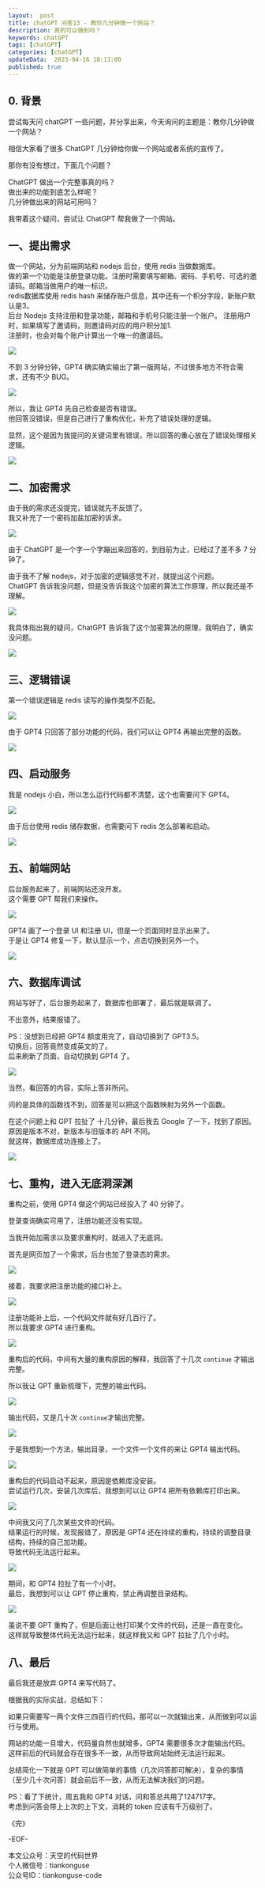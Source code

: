 ```yaml
---   
layout:  post  
title: chatGPT 问答13 - 教你几分钟做一个网站？   
description: 真的可以做到吗？ 
keywords: chatGPT  
tags: [chatGPT]  
categories: [chatGPT]  
updateData:  2023-04-16 18:13:00  
published: true  
---  
```



## 0. 背景  



尝试每天问 chatGPT 一些问题，并分享出来，今天询问的主题是：教你几分钟做一个网站？   


相信大家看了很多 ChatGPT 几分钟给你做一个网站或者系统的宣传了。  


那你有没有想过，下面几个问题？  


ChatGPT 做出一个完整事真的吗？  
做出来的功能到底怎么样呢？  
几分钟做出来的网站可用吗？  


我带着这个疑问，尝试让 ChatGPT 帮我做了一个网站。  


## 一、提出需求  


做一个网站，分为前端网站和 nodejs 后台，使用 redis 当做数据库。  
做的第一个功能是注册登录功能。注册时需要填写邮箱、密码、手机号、可选的邀请码。邮箱当做用户的唯一标识。  
redis数据库使用 redis hash 来储存账户信息，其中还有一个积分字段，新账户默认是3。  
后台 Nodejs 支持注册和登录功能，邮箱和手机号只能注册一个账户。
注册用户时，如果填写了邀请码，则邀请码对应的用户积分加1.  
注册时，也会对每个账户计算出一个唯一的邀请码。  


![](https://res2023.tiankonguse.com/images/2023/04/16/001.png)


不到 3 分钟分钟，GPT4 确实确实输出了第一版网站，不过很多地方不符合需求，还有不少 BUG。  


![](https://res2023.tiankonguse.com/images/2023/04/16/002.png)



所以，我让 GPT4 先自己检查是否有错误。  
他回答没错误，但是自己进行了重构优化，补充了错误处理的逻辑。  


显然，这个是因为我提问的关键词里有错误，所以回答的重心放在了错误处理相关逻辑。  


![](https://res2023.tiankonguse.com/images/2023/04/16/003.png)




## 二、加密需求       


由于我的需求还没提完，错误就先不反馈了。  
我又补充了一个密码加盐加密的诉求。  


![](https://res2023.tiankonguse.com/images/2023/04/16/004.png)  


由于 ChatGPT 是一个字一个字蹦出来回答的，到目前为止，已经过了差不多 7 分钟了。  



由于我不了解 nodejs，对于加密的逻辑感觉不对，就提出这个问题。  
ChatGPT 告诉我没问题，但是没告诉我这个加密的算法工作原理，所以我还是不理解。  

![](https://res2023.tiankonguse.com/images/2023/04/16/005.png)  


我具体指出我的疑问，ChatGPT 告诉我了这个加密算法的原理，我明白了，确实没问题。  


![](https://res2023.tiankonguse.com/images/2023/04/16/006.png)  


## 三、逻辑错误  


第一个错误逻辑是 redis 读写的操作类型不匹配。  


![](https://res2023.tiankonguse.com/images/2023/04/16/007.png)


由于 GPT4 只回答了部分功能的代码，我们可以让 GPT4 再输出完整的函数。  


![](https://res2023.tiankonguse.com/images/2023/04/16/008.png)


## 四、启动服务   


我是 nodejs 小白，所以怎么运行代码都不清楚，这个也需要问下 GPT4。  



![](https://res2023.tiankonguse.com/images/2023/04/16/009.png)


由于后台使用 redis 储存数据，也需要问下 redis 怎么部署和启动。  


![](https://res2023.tiankonguse.com/images/2023/04/16/010.png)


## 五、前端网站    


后台服务起来了，前端网站还没开发。  
这个需要 GPT 帮我们来操作。  


![](https://res2023.tiankonguse.com/images/2023/04/16/011.png)


GPT4 画了一个登录 UI 和注册 UI，但是一个页面同时显示出来了。  
于是让 GPT4 修复一下，默认显示一个，点击切换到另外一个。  

![](https://res2023.tiankonguse.com/images/2023/04/16/012.png)


## 六、数据库调试    


网站写好了，后台服务起来了，数据库也部署了，最后就是联调了。  


不出意外，结果报错了。  


PS：没想到已经把 GPT4 额度用完了，自动切换到了 GPT3.5。   
切换后，回答竟然变成英文的了。  
后来刷新了页面，自动切换到 GPT4 了。  


![](https://res2023.tiankonguse.com/images/2023/04/16/013.png)



当然，看回答的内容，实际上答非所问。  


问的是具体的函数找不到，回答是可以把这个函数映射为另外一个函数。  




在这个问题上和 GPT 拉扯了 十几分钟，最后我去 Google 了一下，找到了原因。  
原因是版本不对，新版本与旧版本的 API 不同。  
就这样，数据库成功连接上了。  


![](https://res2023.tiankonguse.com/images/2023/04/16/014.png)


## 七、重构，进入无底洞深渊  


重构之前，使用 GPT4 做这个网站已经投入了 40 分钟了。  


登录查询确实可用了，注册功能还没有实现。  


当我开始加需求以及要求重构时，就进入了无底洞。  


首先是网页加了一个需求，后台也加了登录态的需求。    


![](https://res2023.tiankonguse.com/images/2023/04/16/015.png)


接着，我要求把注册功能的接口补上。  


![](https://res2023.tiankonguse.com/images/2023/04/16/016.png)


注册功能补上后，一个代码文件就有好几百行了。  
所以我要求 GPT4 进行重构。  


![](https://res2023.tiankonguse.com/images/2023/04/16/017.png)


重构后的代码，中间有大量的重构原因的解释，我回答了十几次 `continue` 才输出完整。  


所以我让 GPT 重新梳理下，完整的输出代码。  


![](https://res2023.tiankonguse.com/images/2023/04/16/018.png)



输出代码，又是几十次 `continue`才输出完整。    


![](https://res2023.tiankonguse.com/images/2023/04/16/019.png)



于是我想到一个方法，输出目录，一个文件一个文件的来让 GPT4 输出代码。


![](https://res2023.tiankonguse.com/images/2023/04/16/020.png)


重构后的代码启动不起来，原因是依赖库没安装。  
尝试运行几次，安装几次库后，我想到可以让 GPT4 把所有依赖库打印出来。  


![](https://res2023.tiankonguse.com/images/2023/04/16/021.png)



中间我又问了几次某些文件的代码。  
结果运行的时候，发现报错了，原因是 GPT4 还在持续的重构，持续的调整目录结构，持续的自己加功能。  
导致代码无法运行起来。  


![](https://res2023.tiankonguse.com/images/2023/04/16/022.png)


期间，和 GPT4 拉扯了有一个小时。  
最后，我想到可以让 GPT 停止重构，禁止再调整目录结构。  


![](https://res2023.tiankonguse.com/images/2023/04/16/023.png)


虽说不要 GPT 重构了，但是后面让他打印某个文件的代码，还是一直在变化。  
这样就导致整体代码无法运行起来，就这样我又和 GPT 拉扯了几个小时。  


## 八、最后  


最后我还是放弃 GPT4 来写代码了。  


根据我的实际实战，总结如下：  


如果只需要写一两个文件三四百行的代码，那可以一次就输出来，从而做到可以运行与使用。  


网站的功能一旦增大，代码量自然也就增多，GPT4 需要很多次才能输出代码。  
这样前后的代码就会存在很多不一致，从而导致网站始终无法运行起来。


总结简化一下就是 GPT 可以做简单的事情（几次问答即可解决），复杂的事情（至少几十次问答）就会前后不一致，从而无法解决我们的问题。  


PS：看了下统计，周五我和 GPT4 对话，问和答总共用了124717字。  
考虑到问答会带上上次的上下文，消耗的 token 应该有千万级别了。  




《完》  


-EOF-  



本文公众号：天空的代码世界  
个人微信号：tiankonguse  
公众号ID：tiankonguse-code  
  


